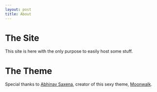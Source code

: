 ```yaml
---
layout: post
title: About
---
```


# The Site
This site is here with the only purpose to easily host some stuff.

# The Theme
Special thanks to [Abhinav Saxena](https://github.com/abhinavs), creator of this sexy theme, [Moonwalk](https://github.com/abhinavs/moonwalk).
